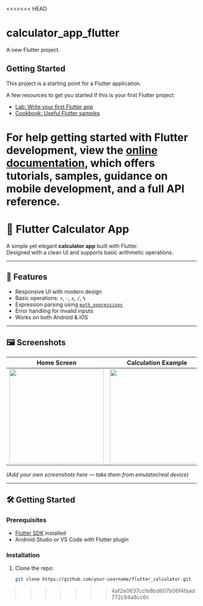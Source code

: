 <<<<<<< HEAD
# calculator_app_flutter

A new Flutter project.

## Getting Started

This project is a starting point for a Flutter application.

A few resources to get you started if this is your first Flutter project:

- [Lab: Write your first Flutter app](https://docs.flutter.dev/get-started/codelab)
- [Cookbook: Useful Flutter samples](https://docs.flutter.dev/cookbook)

For help getting started with Flutter development, view the
[online documentation](https://docs.flutter.dev/), which offers tutorials,
samples, guidance on mobile development, and a full API reference.
=======
# 📱 Flutter Calculator App

A simple yet elegant **calculator app** built with Flutter.  
Designed with a clean UI and supports basic arithmetic operations.

---

## 🚀 Features
- Responsive UI with modern design  
- Basic operations: `+`, `-`, `x`, `/`, `%`  
- Expression parsing using [`math_expressions`](https://pub.dev/packages/math_expressions)  
- Error handling for invalid inputs  
- Works on both Android & iOS  

---

## 🖼️ Screenshots

| Home Screen | Calculation Example |
|-------------|----------------------|
| <img src="screenshots/home.png" width="250"> | <img src="screenshots/result.png" width="250"> |

*(Add your own screenshots here — take them from emulator/real device)*

---

## 🛠️ Getting Started

### Prerequisites
- [Flutter SDK](https://docs.flutter.dev/get-started/install) installed  
- Android Studio or VS Code with Flutter plugin  

### Installation
1. Clone the repo:
   ```bash
   git clone https://github.com/your-username/flutter_calculator.git
>>>>>>> 4af2e0637ccfe8bd607b06f4faad772c94a8cc6c
